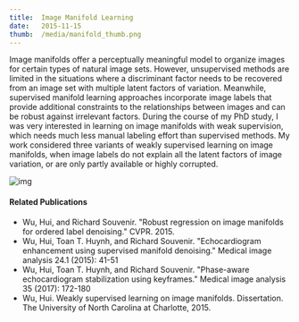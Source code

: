 ```yaml
---
title:  Image Manifold Learning
date:   2015-11-15
thumb:  /media/manifold_thumb.png
---
```

Image manifolds offer a perceptually meaningful model to organize images for
certain types of natural image sets. However, unsupervised methods are limited in the
situations where a discriminant factor needs to be recovered from an image set with
multiple latent factors of variation. Meanwhile, supervised manifold learning 
approaches incorporate image labels that provide additional constraints to the relationships between
images and can be robust against irrelevant factors. During the course of my PhD 
study, I was very interested in learning on image manifolds with weak supervision, 
which needs much less manual labeling effort than supervised methods. 
My work considered three variants of weakly supervised learning on image manifolds, 
when image labels do not explain all the latent factors of image variation, 
or are only partly available or highly corrupted.

<!--more-->

<img alt="img" src="{{site.baseurl}}/media/manifold.png">


#### Related Publications

* Wu, Hui, and Richard Souvenir. "Robust regression on image manifolds for ordered label denoising." CVPR. 2015.
* Wu, Hui, Toan T. Huynh, and Richard Souvenir. "Echocardiogram enhancement using supervised manifold denoising." Medical image analysis 24.1 (2015): 41-51
* Wu, Hui, Toan T. Huynh, and Richard Souvenir. "Phase-aware echocardiogram stabilization using keyframes." Medical image analysis 35 (2017): 172-180
* Wu, Hui. Weakly supervised learning on image manifolds. Dissertation. The University of North Carolina at Charlotte, 2015.


